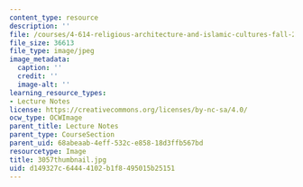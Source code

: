 ```yaml
---
content_type: resource
description: ''
file: /courses/4-614-religious-architecture-and-islamic-cultures-fall-2002/d149327c64444102b1f8495015b25151_3057thumbnail.jpg
file_size: 36613
file_type: image/jpeg
image_metadata:
  caption: ''
  credit: ''
  image-alt: ''
learning_resource_types:
- Lecture Notes
license: https://creativecommons.org/licenses/by-nc-sa/4.0/
ocw_type: OCWImage
parent_title: Lecture Notes
parent_type: CourseSection
parent_uid: 68abeaab-4eff-532c-e858-18d3ffb567bd
resourcetype: Image
title: 3057thumbnail.jpg
uid: d149327c-6444-4102-b1f8-495015b25151
---
```

